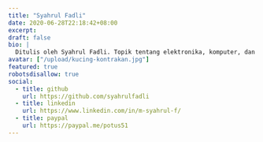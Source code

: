 ```yaml
---
title: "Syahrul Fadli"
date: 2020-06-28T22:18:42+08:00
excerpt:
draft: false
bio: |
  Ditulis oleh Syahrul Fadli. Topik tentang elektronika, komputer, dan web dev.
avatar: ["/upload/kucing-kontrakan.jpg"]
featured: true
robotsdisallow: true
social:
  - title: github
    url: https://github.com/syahrulfadli
  - title: linkedin
    url: https://www.linkedin.com/in/m-syahrul-f/
  - title: paypal
    url: https://paypal.me/potus51
---
```

